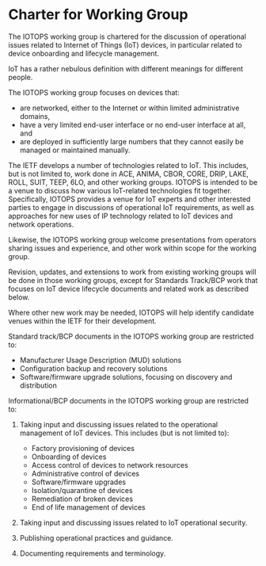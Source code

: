 # Charter for Working Group

The IOTOPS working group is chartered for the discussion of operational issues related
to Internet of Things (IoT) devices, in particular related to device onboarding and lifecycle management.

IoT has a rather nebulous definition with different meanings for different people.

The IOTOPS working group focuses on devices that:

* are networked, either to the Internet or within limited administrative domains,
* have a very limited end-user interface or no end-user interface at all, and
* are deployed in sufficiently large numbers that they cannot easily be managed or maintained manually.

The IETF develops a number of technologies related to IoT. This includes, but is not limited to, work done in ACE,
ANIMA, CBOR, CORE, DRIP, LAKE, ROLL, SUIT, TEEP, 6LO, and other working groups. IOTOPS
is intended to be a venue to discuss how various IoT-related technologies fit together. Specifically, IOTOPS
provides a venue for IoT experts and other interested parties to
engage in discussions of operational IoT requirements, as well as approaches for new uses
of IP technology related to IoT devices and network operations.

Likewise, the IOTOPS working group welcome presentations from operators sharing issues and experience, and other work
within scope for the working group.

Revision, updates, and extensions to work from existing working groups will be done in those working groups, except for
Standards Track/BCP work that focuses on IoT device lifecycle documents and related work as described below.

Where other new work may be needed, IOTOPS will help identify candidate venues within the IETF for their development.

Standard track/BCP documents in the IOTOPS working group are restricted to:

- Manufacturer Usage Description (MUD) solutions
- Configuration backup and recovery solutions
- Software/firmware upgrade solutions, focusing on discovery and distribution

Informational/BCP documents in the IOTOPS working group are restricted to:

1. Taking input and discussing issues related to the operational management of IoT devices.
This includes (but is not limited to):

   - Factory provisioning of devices
   - Onboarding of devices
   - Access control of devices to network resources
   - Administrative control of devices
   - Software/firmware upgrades
   - Isolation/quarantine of devices
   - Remediation of broken devices
   - End of life management of devices

2. Taking input and discussing issues related to IoT operational security.
3. Publishing operational practices and guidance.
4. Documenting requirements and terminology.
